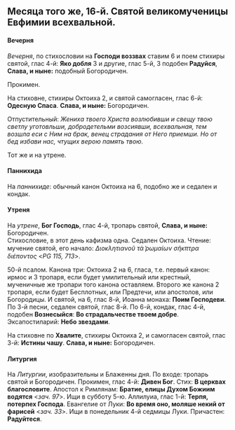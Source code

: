 
## Месяца того же, 16-й. Святой великомученицы Евфимии всехвальной. 

#### Вечерня

*Вечерня*, по стихословии на **Господи воззвах** ставим 6 и поем стихиры святой, 
глас 4-й: **Яко добля** 3 и другие, глас 5-й, 3 подобен **Радуйся**, 
**Слава, и ныне:** подобный Богородичен. 

Прокимен. 

На стиховне, стихиры Октоиха 2, и святой самогласен, глас 6-й: **Одесную Спаса**. 
**Слава, и ныне:** Богородичен. 

Отпустительный: *Жениха твоего Христа возлюбивши и свещу твою светлу уготовльши, 
добродетельми возсиявши, всехвальная, тем возшла еси с Ним на брак, венец страдания 
от Него приемши. Но от бед избави нас, чтущих верою память твою.* 

Тот же и на утрене.  

#### Паннихида

На *паннихиде*: обычный канон Октоиха на 6, подобно же и седален и кондак.

#### Утреня

На *утрене*, **Бог Господь**, глас 4-й, тропарь святой, **Слава, и ныне:** Богородичен.  
Стихословие, в этот день кафизма одна. Седален Октоиха. Чтение: мучение святой, его 
начало: *Διοκλητιανοῦ τὰ ̔ρωμαίων σῆκπτρα διέποντος* <*PG 115, 713*>.

50-й псалом. Канона три: Октоиха 2 на 6, гласа, т.е. первый канон: ирмос и 3 тропаря, если 
будет умилительный или крестный, мученичные же тропари того канона оставляем. Второго же 
канона 2 тропаря, если будет Бесплотных, или Предтечи, или апостолов, или Богородицы. 
И святой, на 6, глас 8-й, Иоанна монаха: **Поим Господеви**. 
По 3-й песни, седален святой, глас 8-й. 
По 6-й, кондак, глас 4-й, подобен **Вознесыйся**: **Во страдальчестве твоем добре**. 
Эксапостиларий: **Небо звездами**.

На стиховне по **Хвалите**, стихиры Октоиха 2, и самогласен святой, глас 3-й: **Истины чашу**. 
**Слава, и ныне:** Богородичен. 

#### Литургия

На *Литургии*, изобразительны и Блаженны дня. 
По входе: тропарь святой и Богородичен. 
Прокимен, глас 4-й: **Дивен Бог**. Стих: **В церквах благословите**. 
Апостол к Римлянам: **Братие, елицы Духом Божиим водятся** <*зач. 97*>. Ищи в субботу 5-ю. 
Аллилуиа, глас 1-й: **Терпя, потерпех Господа**. 
Евангелие от Луки: **Во время оно, моляше некий от фарисей** <*зач. 33*>. Ищи в понедельник 
4-й седмицы Луки.
Причастен: **Радуйтеся**.
